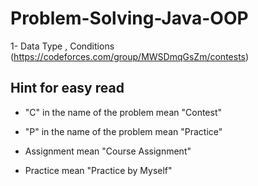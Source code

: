 # Problem-Solving-Java-OOP

1- Data Type , Conditions (https://codeforces.com/group/MWSDmqGsZm/contests)

## Hint for easy read

* "C" in the name of the problem mean "Contest"
* "P" in the name of the problem mean "Practice"


* Assignment mean "Course Assignment"
* Practice mean "Practice by Myself"